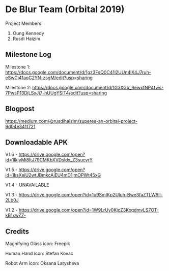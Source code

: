 # De Blur Team (Orbital 2019)
Project Members:
1) Oung Kennedy
2) Rusdi Haizim

## Milestone Log
Milestone 1: https://docs.google.com/document/d/1gz3FsQ0C41l2UUn4lX4J7ruh-eSwCi41aoC2YN-zsgM/edit?usp=sharing

Milestone 2: https://docs.google.com/document/d/1G3XGb_RewxfNP4fws-7PwsP13DjLSxJj7-hUUgYSlT4/edit?usp=sharing

## Blogpost
https://medium.com/@rusdihaizim/superes-an-orbital-project-9d04e3411721

## Downloadable APK
V1.6 - https://drive.google.com/open?id=1IkjyMi8ItJ79CMKbXVDsldx_Z3sucvrY

V1.5 - https://drive.google.com/open?id=1ksXeiU2wtJBmkcAiEU4mD1jmOPWt45xG

V1.4 - UNAVAILABLE

V1.3 - https://drive.google.com/open?id=1u9SmIKp2UIuh-Bwe3faZTLW9ll-2Lb0J

V1.2 - https://drive.google.com/open?id=1W9LrUy0KjcZ3KxqdmvLS7OT-kB1xwZZ-

## Credits
Magnifying Glass icon: Freepik

Human Hand icon: Stefan Kovac

Robot Arm icon: Oksana Latysheva 

